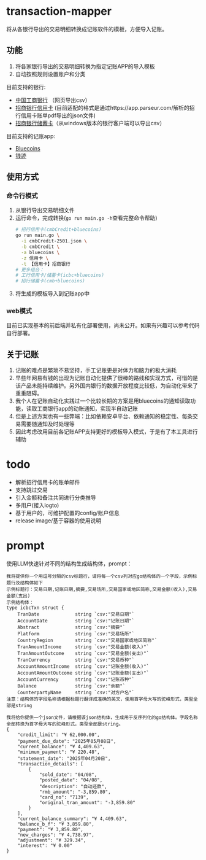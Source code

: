 # transaction-mapper

将从各银行导出的交易明细转换成记账软件的模板，方便导入记账。

## 功能

1. 将各家银行导出的交易明细转换为指定记账APP的导入模板
2. 自动按照规则设置账户和分类

目前支持的银行:

- [中国工商银行](https://mybank.icbc.com.cn/icbc/newperbank/perbank3/frame/frame_index.jsp) （网页导出csv）
- [招商银行信用卡](https://www.cmbchina.com/) (目前适配的格式是通过https://app.parseur.com/解析的招行信用卡账单pdf导出的json文件)
- [招商银行储蓄卡](https://www.cmbchina.com/)（从windows版本的银行客户端可以导出csv）

目前支持的记账app:

- [Bluecoins](https://www.bluecoinsapp.com/)
- [钱迹](https://www.qianjiapp.com/)

## 使用方式

### 命令行模式
1. 从银行导出交易明细文件
2. 运行命令，完成转换(`go run main.go -h`查看完整命令帮助)
    ```bash
    # 招行信用卡(cmbCredit+bluecoins)
    go run main.go \
      -i cmbCredit-2501.json \
      -b cmbCredit \
      -a bluecoins \
      -z 信用卡 \
      -t 【信用卡】招商银行
    # 更多组合：
    # 工行信用卡/储蓄卡(icbc+bluecoins)
    # 招行储蓄卡(cmb+bluecoins)
    ```
3. 将生成的模板导入到记账app中

### web模式

目前已实现基本的前后端并私有化部署使用，尚未公开。如果有兴趣可以参考代码自行部署。

## 关于记账

1. 记账的难点是繁琐不易坚持，手工记账更是对体力和脑力的极大消耗
2. 早些年网易有钱的出现为记账自动化提供了很棒的路线和实现方式，可惜的是该产品未能持续维护。另外国内银行的数据开放程度比较低，为自动化带来了重重阻碍。
3. 我个人在记账自动化实践过一个比较长期的方案是用bluecoins的通知读取功能，读取工商银行app的动账通知，实现半自动记账
4. 但是上述方案也有一些弊端：比如依赖安卓平台、依赖通知的稳定性、每条交易需要随通知及时处理等
5. 因此考虑改用目前各记账APP支持更好的模板导入模式，于是有了本工具进行辅助

# todo

- 解析招行信用卡的账单邮件
- 支持跳过交易
- 引入金额和备注共同进行分类推导
- 多用户(接入logto)
- 基于用户的，可维护配置的config/账户信息
- release image/基于容器的使用说明

# prompt

使用LLM快速针对不同的结构生成结构体，prompt：

```text
我将提供你一个用逗号分隔的csv标题行，请将每一个csv列对应go结构体的一个字段，示例标题行及结构体如下
示例标题行：交易日期,记账日期,摘要,交易场所,交易国家或地区简称,交易金额(收入),交易金额(支出)
示例结构体：
type icbcTxn struct {
	TranDate             string `csv:"交易日期"`
	AccountDate          string `csv:"记账日期"`
	Abstract             string `csv:"摘要"`
	Platform             string `csv:"交易场所"`
	CountryRegion        string `csv:"交易国家或地区简称"`
	TranAmountIncome     string `csv:"交易金额(收入)"`
	TranAmountOutcome    string `csv:"交易金额(支出)"`
	TranCurrency         string `csv:"交易币种"`
	AccountAmountIncome  string `csv:"记账金额(收入)"`
	AccountAmountOutcome string `csv:"记账金额(支出)"`
	AccountCurrency      string `csv:"记账币种"`
	Balance              string `csv:"余额"`
	CounterpartyName     string `csv:"对方户名"`
注意：结构体的字段名称请根据标题行翻译成准确的英文，使用首字母大写的驼峰形式，类型全部是string
```

```text
我将给你提供一个json文件，请根据该json结构体，生成用于反序列化的go结构体。字段名称全部转换为首字母大写的驼峰形式，类型全部是string。
{
    "credit_limit": "¥ 62,000.00",
    "payment_due_date": "2025年05月08日",
    "current_balance": "¥ 4,409.63",
    "minimum_payment": "¥ 220.48",
    "statement_date": "2025年04月20日",
    "transaction_details": [
        {
            "sold_date": "04/08",
            "posted_date": "04/08",
            "description": "自动还款",
            "rmb_amount": "-3,859.80",
            "card_no": "7139",
            "original_tran_amount": "-3,859.80"
        }
    ],
    "current_balance_summary": "¥ 4,409.63",
    "balance_b_f": "¥ 3,859.80",
    "payment": "¥ 3,859.80",
    "new_charges": "¥ 4,738.97",
    "adjustment": "¥ 329.34",
    "interest": "¥ 0.00"
}
```